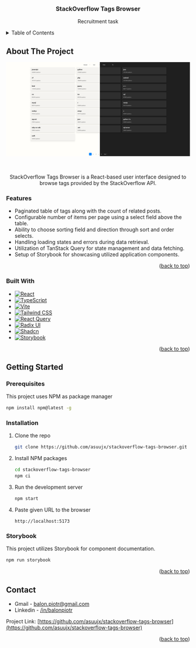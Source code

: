 <a name="readme-top"></a>

<!-- PROJECT TITLE -->
<div align="center">
   <h3 align="center">
      StackOverflow Tags Browser
   </h3>

   <p align="center">
      Recruitment task
   </p>
</div>

<!-- TABLE OF CONTENTS -->
<details>
   <summary>Table of Contents</summary>
   <ol>
      <li>
         <a href="#about-the-project">About The Project</a>
         <ul>
            <li><a href="#built-with">Built With</a></li>
         </ul>
      </li>
      <li>
         <a href="#getting-started">Getting Started</a>
         <ul>
            <li><a href="#prerequisites">Prerequisites</a></li>
            <li><a href="#installation">Installation</a></li>
            <li><a href="#storybook">Storybook</a></li>
         </ul>
      </li>
      <li><a href="#contact">Contact</a></li>
   </ol>
</details>



<!-- ABOUT THE PROJECT -->
## About The Project

   ![Product Name Screen Shot](public/presentation.png)

   </br>

   <p align="center">
      StackOverflow Tags Browser is a React-based user interface designed to browse tags provided by the StackOverflow API.
   </p>

### Features

   * Paginated table of tags along with the count of related posts.
   * Configurable number of items per page using a select field above the table.
   * Ability to choose sorting field and direction through sort and order selects.
   * Handling loading states and errors during data retrieval.
   * Utilization of TanStack Query for state management and data fetching.
   * Setup of Storybook for showcasing utilized application components.

   <p align="right">(<a href="#readme-top">back to top</a>)</p>

### Built With

   * [![React][React.js]][React-url]
   * [![TypeScript][TypeScript]][TypeScript-url]
   * [![Vite][Vite]][Vite-url]
   * [![Tailwind CSS][TailwindCSS]][Tailwind-url]
   * [![React Query][React Query]][ReactQuery-url]
   * [![Radix UI][Radix UI]][RadixUI-url]
   * [![Shadcn][Shadcn]][Shadcn-url]
   * [![Storybook][Storybook]][Storybook-url]


   <p align="right">(<a href="#readme-top">back to top</a>)</p>

<!-- GETTING STARTED -->
## Getting Started

### Prerequisites

   This project uses NPM as package manager
   ```sh
   npm install npm@latest -g
   ```

### Installation

   1. Clone the repo
      ```sh
      git clone https://github.com/asuujx/stackoverflow-tags-browser.git
      ```
   2. Install NPM packages
      ```sh
      cd stackoverflow-tags-browser
      npm ci
      ```
   3. Run the development server
      ```sh
      npm start
      ```
   4. Paste given URL to the browser
      ```
      http://localhost:5173
      ```

### Storybook

   This project utilizes Storybook for component documentation.
   ```sh
   npm run storybook
   ```

   <p align="right">(<a href="#readme-top">back to top</a>)</p>

<!-- CONTACT -->
## Contact

   * Gmail - balon.piotr@gmail.com
   * Linkedin - [/in/balonpiotr](https://www.linkedin.com/in/balonpiotr/)

   Project Link: [https://github.com/asuujx/stackoverflow-tags-browser](https://github.com/asuujx/stackoverflow-tags-browser)

   <p align="right">(<a href="#readme-top">back to top</a>)</p>


<!-- TECH STACK BADGES AND LINKS -->
[React.js]: https://img.shields.io/badge/React-20232A?style=for-the-badge&logo=react&logoColor=61DAFB
[React-url]: https://reactjs.org/

[TailwindCSS]: https://img.shields.io/badge/tailwindcss-%2338B2AC.svg?style=for-the-badge&logo=tailwind-css&logoColor=white
[Tailwind-url]: https://tailwindcss.com/

[TypeScript]: https://img.shields.io/badge/typescript-%23007ACC.svg?style=for-the-badge&logo=typescript&logoColor=white
[TypeScript-url]: https://www.typescriptlang.org/

[React Query]: https://img.shields.io/badge/-React%20Query-FF4154?style=for-the-badge&logo=react%20query&logoColor=white
[ReactQuery-url]: https://tanstack.com/query/latest

[Radix UI]: https://img.shields.io/badge/radix%20ui-161618.svg?style=for-the-badge&logo=radix-ui&logoColor=white
[RadixUI-url]: https://www.radix-ui.com/

[Shadcn]: https://img.shields.io/badge/-shadcn/ui-000000?style=for-the-badge&logo=shadcnui&logoColor=white
[Shadcn-url]: https://ui.shadcn.com/

[Storybook]: https://img.shields.io/badge/-Storybook-FF4785?style=for-the-badge&logo=storybook&logoColor=white
[Storybook-url]: https://storybook.js.org/

[Vite]: https://img.shields.io/badge/vite-%23646CFF.svg?style=for-the-badge&logo=vite&logoColor=white
[Vite-url]: https://vitejs.dev/